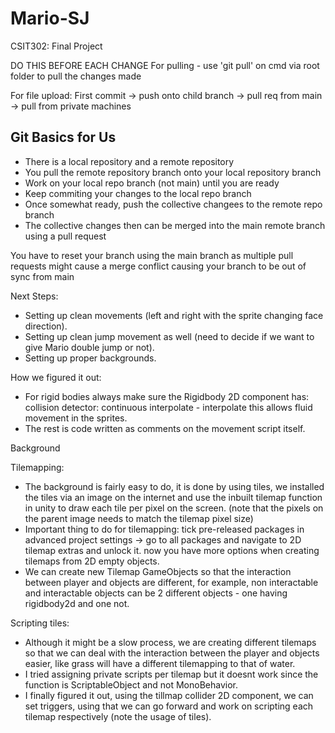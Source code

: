 # Mario-SJ
CSIT302: Final Project 

DO THIS BEFORE EACH CHANGE
For pulling - use 'git pull' on cmd via root folder to pull the changes made

For file upload:
First commit -> push onto child branch -> pull req from main -> pull from private machines

Git Basics for Us
---
- There is a local repository and a remote repository  
- You pull the remote repository branch onto your local repository branch  
- Work on your local repo branch (not main) until you are ready  
- Keep commiting your changes to the local repo branch  
- Once somewhat ready, push the collective changees to the remote repo branch  
- The collective changes then can be merged into the main remote branch using a pull request  

You have to reset your branch using the main branch as multiple pull requests might cause a merge conflict causing your branch to be out of sync from main  

Next Steps:
-   Setting up clean movements (left and right with the sprite changing face direction).
-   Setting up clean jump movement as well (need to decide if we want to give Mario double jump or not).
-   Setting up proper backgrounds.

How we figured it out:
-   For rigid bodies always make sure the Rigidbody 2D component has:
    collision detector: continuous
    interpolate - interpolate
    this allows fluid movement in the sprites.
-   The rest is code written as comments on the movement script itself.

Background

Tilemapping:
-   The background is fairly easy to do, it is done by using tiles, we installed the tiles via an image on
    the internet and use the inbuilt
    tilemap function in unity to draw each tile per pixel on the screen. (note that the pixels on the parent image needs to match the tilemap
    pixel size)
-   Important thing to do for tilemapping:
    tick pre-released packages in advanced project settings -> go to all packages and navigate to 2D tilemap extras and unlock it.
    now you have more options when creating tilemaps from 2D empty objects.
-   We can create new Tilemap GameObjects so that the interaction between player and objects are different,
    for example, non interactable and interactable objects can be 2 different objects - one having
    rigidbody2d and one not. 

Scripting tiles:
-   Although it might be a slow process, we are creating different tilemaps so that we can deal with the
    interaction between the player and objects easier, like grass will have a different tilemapping to 
    that of water.
-   I tried assigning private scripts per tilemap but it doesnt work since the function is ScriptableObject
    and not MonoBehavior.
-   I finally figured it out, using the tillmap collider 2D component, we can set triggers, using that we
    can go forward and work on scripting each tilemap respectively (note the usage of tiles).